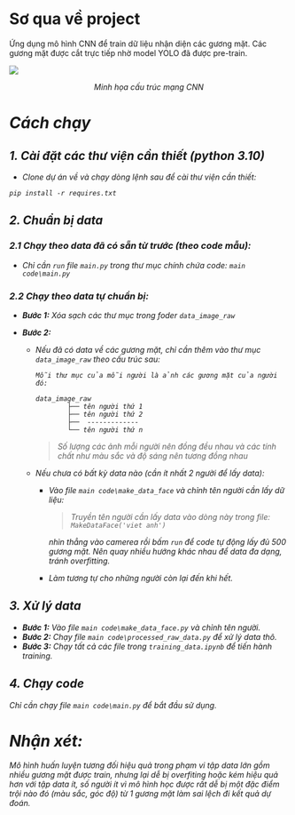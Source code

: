 
# Sơ qua về project

Ứng dụng mô hình CNN để train dữ liệu nhận diện các gương mặt. Các gương mặt được cắt trực tiếp nhờ model YOLO đã được pre-train.

![](https://cdn.analyticsvidhya.com/wp-content/uploads/2024/10/59954intro-to-CNN.webp)
<p align = 'center'> <em>Minh họa cấu trúc mạng CNN <em></p>

# Cách chạy
## 1. Cài đặt các thư viện cần thiết (python 3.10)
- Clone dự án về và chạy dòng lệnh sau để cài thư viện cần thiết:

```
pip install -r requires.txt
```

## 2. Chuẩn bị data
### 2.1 Chạy theo data đã có sẵn từ trước (theo code mẫu):

- Chỉ cần `run` file `main.py` trong thư mục chính chứa code: `main code\main.py`

### 2.2 Chạy theo data tự chuẩn bị:

- **Bước 1:** Xóa sạch các thư mục trong foder `data_image_raw`

- **Bước 2:**
  - Nếu đã có data về các gương mặt, chỉ cần thêm vào thư mục `data_image_raw` theo cấu trúc sau:


    ```
    Mỗi thư mục của mỗi người là ảnh các gương mặt của người đó:

    data_image_raw   
            ├── tên người thứ 1    
            ├── tên người thứ 2
            ├──  -------------    
            └── tên người thứ n
    ```

    > Số lượng các ảnh mỗi người nên đồng đều nhau và các tính chất như màu sắc và độ sáng nên tương đồng nhau


  - Nếu chưa có bất kỳ data nào (cần ít nhất 2 người để lấy data):

    - Vào file `main code\make_data_face` và chỉnh tên người cần lấy dữ liệu:
      > Truyền tên người cần lấy data vào dòng này trong file: 
        ``MakeDataFace('viet anh')``

      nhìn thẳng vào camerea rồi bấm `run` để code tự động lấy đủ 500 gương mặt. Nên quay nhiều hướng khác nhau để data đa dạng, tránh overfitting.

    - Làm tương tự cho những người còn lại đến khi hết.


## 3. Xử lý data

- **Bước 1:** Vào file `main code\make_data_face.py` và 
chỉnh tên người.
- **Bước 2:** Chạy file `main code\processed_raw_data.py` để xử lý data thô.
- **Bước 3:** Chạy tất cả các file trong `training_data.ipynb` để tiến hành training.

## 4. Chạy code

Chỉ cần chạy file `main code\main.py` để bắt đầu sử dụng.

# Nhận xét:

Mô hình huấn luyện tương đối hiệu quả trong phạm vi tập data lớn gồm nhiều gương mặt được train, nhưng lại dễ bị overfiting hoặc kém hiệu quả hơn với tập data ít, số người ít vì mô hình học được rất dễ bị một đặc điểm trội nào đó (màu sắc, góc độ) từ 1 gương mặt làm sai lệch đi kết quả dự đoán.